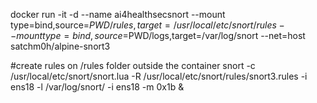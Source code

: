 docker run -it -d --name ai4healthsecsnort --mount type=bind,source=$PWD/rules,target=/usr/local/etc/snort/rules --mount type=bind,source=$PWD/logs,target=/var/log/snort --net=host satchm0h/alpine-snort3

#create rules on /rules folder outside the container
snort -c /usr/local/etc/snort/snort.lua -R /usr/local/etc/snort/rules/snort3.rules -i ens18 -l /var/log/snort/ -i ens18 -m 0x1b &
